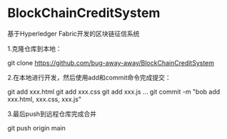 # BlockChainCreditSystem
基于Hyperledger Fabric开发的区块链征信系统

1.克隆仓库到本地：

git clone https://github.com/bug-away-away/BlockChainCreditSystem

2.在本地进行开发，然后使用add和commit命令完成提交：

git add xxx.html
git add xxx.css
git add xxx.js
...
git commit -m "bob add xxx.html, xxx.css, xxx.js"

3.最后push到远程仓库完成合并

git push origin main
